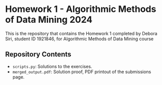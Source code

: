 # Homework 1 - Algorithmic Methods of Data Mining 2024
This is the repository that contains the Homework 1 completed by Debora Siri, student ID 1921846, for Algorithmic Methods of Data Mining course
## Repository Contents
- `scripts.py`: Solutions to the exercises.
- `merged_output.pdf`: Solution proof, PDF printout of the submissions page.
